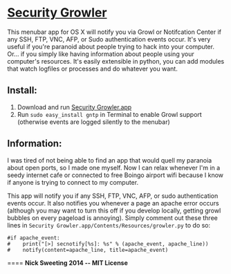 [Security Growler](http://nikisweeting.github.io/security-growler)
========
This menubar app for OS X will notify you via Growl or Notifcation Center if any SSH, FTP, VNC, AFP, or Sudo authentication events occur.  It's very useful if you're paranoid about people trying to hack into your computer.  Or... if you simply like having information about people using your computer's resources.  It's easily extensible in python, you can add modules that watch logfiles or processes and do whatever you want.

## Install:
1. Download and run [Security Growler.app](https://github.com/nikisweeting/security-growler/raw/master/Security-Growler.app.zip)
2. Run `sudo easy_install gntp` in Terminal to enable Growl support  
 (otherwise events are logged silently to the menubar)


## Information:  
  
I was tired of not being able to find an app that would quell my paranoia about open ports, so I made one myself.  Now I can relax whenever I'm in a seedy internet cafe or connected to free Boingo airport wifi because I know if anyone is trying to connect to my computer.

This app will notify you if any SSH, FTP, VNC, AFP, or sudo authentication events occur.  It also notifies you whenever a page an apache error occurs (although you may want to turn this off if you develop locally, getting growl bubbles on every pageload is annoying).  Simply comment out these three lines in `Security Growler.app/Contents/Resources/growler.py` to do so:  


  ```
  #if apache_event:
  #    print("[>] secnotify[%s]: %s" % (apache_event, apache_line))
  #    notify(content=apache_line, title=apache_event)
  ```
  
====
**Nick Sweeting 2014 -- MIT License**  
